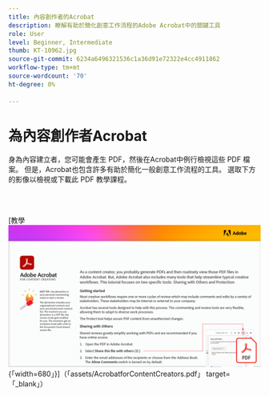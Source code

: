 ```yaml
---
title: 內容創作者的Acrobat
description: 瞭解有助於簡化創意工作流程的Adobe Acrobat中的關鍵工具
role: User
level: Beginner, Intermediate
thumb: KT-10962.jpg
source-git-commit: 6234a6496321536c1a36d91e72322e4cc4911862
workflow-type: tm+mt
source-wordcount: '70'
ht-degree: 0%

---
```


# 為內容創作者Acrobat

身為內容建立者，您可能會產生 PDF，然後在Acrobat中例行檢視這些 PDF 檔案。 但是，Acrobat也包含許多有助於簡化一般創意工作流程的工具。 選取下方的影像以檢視或下載此 PDF 教學課程。

<br> 

[教學 ![ 課程 ](assets/Acrobatforcontentcreators.png) {「width=680」}]（「assets/AcrobatforContentCreators.pdf」 target=「_blank」）